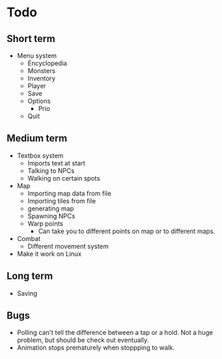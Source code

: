 
# Todo

## Short term
- Menu system
	- Encyclopedia
	- Monsters
	- Inventory
	- Player
	- Save
	- Options
		- Prio
	- Quit

## Medium term
- Textbox system
	- Imports text at start
	- Talking to NPCs
	- Walking on certain spots
- Map
	- Importing map data from file
	- Importing tiles from file
	- generating map
	- Spawning NPCs
	- Warp points
		- Can take you to different points on map or to different maps.
- Combat
	- Different movement system
- Make it work on Linux

## Long term
- Saving

## Bugs
- Polling can't tell the difference between a tap or a hold. Not a huge problem, but should be check out eventually.
- Animation stops prematurely when stoppping to walk.